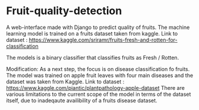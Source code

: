 # Fruit-quality-detection
A web-interface made with Django to predict quality of fruits.
The machine learning model is trained on a fruits dataset taken from kaggle.
Link to dataset : https://www.kaggle.com/sriramr/fruits-fresh-and-rotten-for-classification

The models is a binary classifier that classifies fruits as Fresh / Rotten.


Modification:
As a next step, the focus is on disease classification fo fruits.
The model was trained on apple fruit leaves with four main diseases and the dataset was taken from Kaggle.
Link to dataset : https://www.kaggle.com/piantic/plantpathology-apple-dataset
There are various limitations to the current scope of the model in terms of the dataset itself, due to inadeqaute availibility of a fruits disease dataset.
